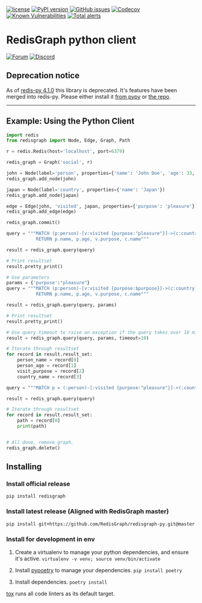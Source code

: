 [![license](https://img.shields.io/github/license/RedisGraph/redisgraph-py.svg)](https://github.com/RedisGraph/redisgraph-py)
[![PyPI version](https://badge.fury.io/py/redisgraph.svg)](https://badge.fury.io/py/redisgraph)
[![GitHub issues](https://img.shields.io/github/release/RedisGraph/redisgraph-py.svg)](https://github.com/RedisGraph/redisgraph-py/releases/latest)
[![Codecov](https://codecov.io/gh/RedisGraph/redisgraph-py/branch/master/graph/badge.svg)](https://codecov.io/gh/RedisGraph/redisgraph-py)
[![Known Vulnerabilities](https://snyk.io/test/github/RedisGraph/redisgraph-py/badge.svg?targetFile=pyproject.toml)](https://snyk.io/test/github/RedisGraph/redisgraph-py?targetFile=pyproject.toml)
[![Total alerts](https://img.shields.io/lgtm/alerts/g/RedisGraph/redisgraph-py.svg?logo=lgtm&logoWidth=18)](https://lgtm.com/projects/g/RedisGraph/redisgraph-py/alerts/)

# RedisGraph python client
[![Forum](https://img.shields.io/badge/Forum-RedisGraph-blue)](https://forum.redis.com/c/modules/redisgraph)
[![Discord](https://img.shields.io/discord/697882427875393627?style=flat-square)](https://discord.gg/gWBRT6P)

## Deprecation notice

As of [redis-py 4.1.0](https://pypi.org/project/redis/4.1.0) this library is deprecated. It's features have been merged into redis-py. Please either install it [from pypy](https://pypi.org/project/redis) or [the repo](https://github.com/redis/redis-py).

--------------------------------



## Example: Using the Python Client

```python
import redis
from redisgraph import Node, Edge, Graph, Path

r = redis.Redis(host='localhost', port=6379)

redis_graph = Graph('social', r)

john = Node(label='person', properties={'name': 'John Doe', 'age': 33, 'gender': 'male', 'status': 'single'})
redis_graph.add_node(john)

japan = Node(label='country', properties={'name': 'Japan'})
redis_graph.add_node(japan)

edge = Edge(john, 'visited', japan, properties={'purpose': 'pleasure'})
redis_graph.add_edge(edge)

redis_graph.commit()

query = """MATCH (p:person)-[v:visited {purpose:"pleasure"}]->(c:country)
           RETURN p.name, p.age, v.purpose, c.name"""

result = redis_graph.query(query)

# Print resultset
result.pretty_print()

# Use parameters
params = {'purpose':"pleasure"}
query = """MATCH (p:person)-[v:visited {purpose:$purpose}]->(c:country)
           RETURN p.name, p.age, v.purpose, c.name"""

result = redis_graph.query(query, params)

# Print resultset
result.pretty_print()

# Use query timeout to raise an exception if the query takes over 10 milliseconds
result = redis_graph.query(query, params, timeout=10)

# Iterate through resultset
for record in result.result_set:
    person_name = record[0]
    person_age = record[1]
    visit_purpose = record[2]
    country_name = record[3]

query = """MATCH p = (:person)-[:visited {purpose:"pleasure"}]->(:country) RETURN p"""

result = redis_graph.query(query)

# Iterate through resultset
for record in result.result_set:
    path = record[0]
    print(path)


# All done, remove graph.
redis_graph.delete()
```

## Installing

### Install official release

```
pip install redisgraph
```
### Install latest release (Aligned with RedisGraph master)

```
pip install git+https://github.com/RedisGraph/redisgraph-py.git@master
```

### Install for development in env

1. Create a virtualenv to manage your python dependencies, and ensure it's active.
   ```virtualenv -v venv; source venv/bin/activate```

2. Install [pypoetry](https://python-poetry.org/) to manage your dependencies.
   ```pip install poetry```

3. Install dependencies.
   ```poetry install```

[tox](https://tox.readthedocs.io/en/latest/) runs all code linters as its default target.
